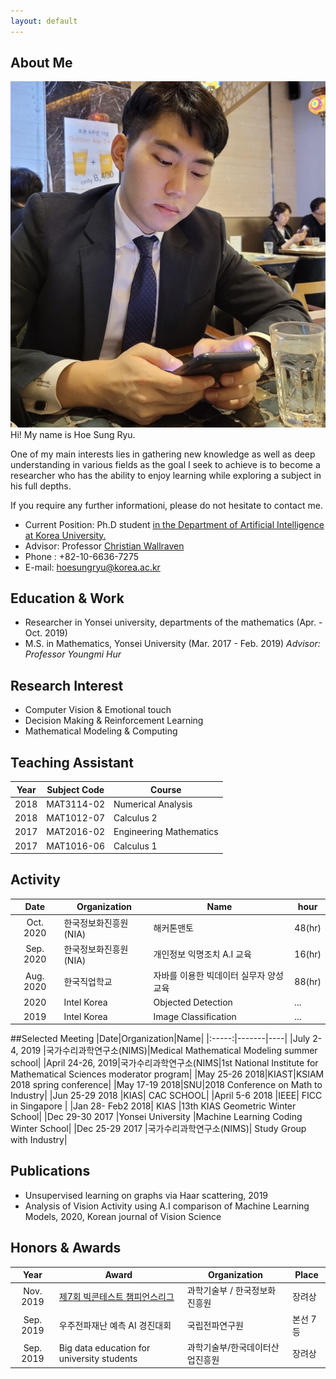 ```yaml
---
layout: default
---
```


## About Me
<img class="profile-picture" src="profile.jpg">
Hi! My name is Hoe Sung Ryu.

One of my main interests lies in gathering new knowledge as well as deep understanding in various fields as the goal I seek to achieve is to become a researcher who has the ability to enjoy learning while exploring a subject in his full depths.

If you require any further informationi, please do not hesitate to contact me.

- Current Position: Ph.D student <a href="http://xai.korea.ac.kr/">in the Department of Artificial Intelligence at Korea University.</a>  
- Advisor: Professor <a href="https://scholar.google.com/citations?hl=en&user=VJuuzLwAAAAJ">Christian Wallraven</a> 
- Phone : +82-10-6636-7275
- E-mail: hoesungryu@korea.ac.kr


## Education & Work 
- Researcher in Yonsei university, departments of the mathematics (Apr. - Oct. 2019)
- M.S. in Mathematics, Yonsei University (Mar. 2017 - Feb. 2019) _Advisor: Professor Youngmi Hur_


## Research Interest
- Computer Vision & Emotional touch
- Decision Making & Reinforcement Learning
- Mathematical Modeling & Computing



## Teaching Assistant
|Year|Subject Code|Course|
|:--:|----|----|
|2018|MAT3114-02|Numerical Analysis|
|2018|MAT1012-07|Calculus 2|
|2017|MAT2016-02|Engineering Mathematics|
|2017|MAT1016-06|Calculus 1|


## Activity
|Date|Organization |Name|hour|
|:--:|-------|----|----|
|Oct. 2020|한국정보화진흥원(NIA) |해커톤맨토|48(hr)|
|Sep. 2020|한국정보화진흥원(NIA)| 개인정보 익명조치 A.I 교육 |16(hr)|
|Aug. 2020| 한국직업학교 |자바를 이용한 빅데이터 실무자 양성 교육|88(hr)|
|2020| Intel Korea | Objected Detection|...|
|2019| Intel Korea | Image Classification|...|

##Selected Meeting 
|Date|Organization|Name|
|:-----:|-------|----|
|July 2-4, 2019 |국가수리과학연구소(NIMS)|Medical Mathematical Modeling summer school| 
|April 24-26, 2019|국가수리과학연구소(NIMS|1st National Institute for Mathematical Sciences moderator program|
|May 25-26 2018|KIAST|KSIAM 2018 spring conference|
|May 17-19 2018|SNU|2018 Conference on Math to Industry|
|Jun 25-29 2018 |KIAS| CAC SCHOOL|
|April 5-6 2018 |IEEE| FICC in Singapore |
|Jan 28- Feb2 2018| KIAS |13th KIAS Geometric Winter School|
|Dec 29-30 2017 |Yonsei University |Machine Learning Coding Winter School|
|Dec 25-29 2017 |국가수리과학연구소(NIMS)| Study Group with Industry|


## Publications
- Unsupervised learning on graphs via Haar scattering, 2019 
- Analysis of Vision Activity using A.I comparison of Machine Learning Models, 2020, Korean journal of Vision Science



## Honors & Awards
|Year|Award|Organization|Place|  
|:-----:|-------|----|----|  
|Nov. 2019|[제7회 빅콘테스트 챔피언스리그](https://www.bigcontest.or.kr/introduce/history2019.php) | 과학기술부 / 한국정보화진흥원 | 장려상 |
|Sep. 2019|우주전파재난 예측 AI 경진대회 | 국립전파연구원 | 본선 7등 |  
|Sep. 2019|Big data education for university students| 과학기술부/한국데이터산업진흥원 |장려상|


